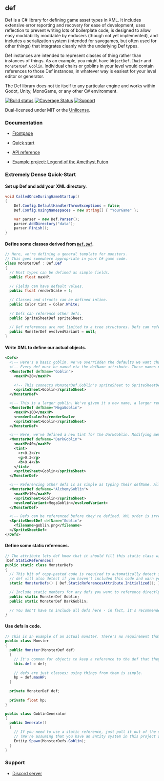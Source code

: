def
---

Def is a C# library for defining game asset types in XML. It includes extensive error reporting and recovery for ease of development, uses reflection to prevent writing lots of boilerplate code, is designed to allow easy moddability moddable by endusers (though not yet implemented), and includes a serialization system (intended for savegames, but often used for other things) that integrates cleanly with the underlying Def types.

Def instances are intended to represent classes of thing rather than instances of things. As an example, you might have `ObjectDef.Chair` and `MonsterDef.Goblin`. Individual chairs or goblins in your level would contain references to those Def instances, in whatever way is easiest for your level editor or generator.

The Def library does not tie itself to any particular engine and works within Godot, Unity, MonoGame, or any other C# environment.

[![Build status](https://ci.appveyor.com/api/projects/status/e2o9s2qqk20g6bfn?svg=true)](https://ci.appveyor.com/project/BenRogWilhelm/def) [![Coverage Status](https://coveralls.io/repos/github/zorbathut/def/badge.svg)](https://coveralls.io/github/zorbathut/def) [![Support](https://img.shields.io/discord/703688553707601962?label=support&logo=discord)](https://discord.gg/vQv9DMA)

Dual-licensed under MIT or the [Unlicense](http://unlicense.org).


### Documentation

* [Frontpage](https://zorbathut.github.io/def/)

* [Quick start](https://zorbathut.github.io/def/quickstart/introduction.html)

* [API reference](https://zorbathut.github.io/def/api/index.html)

* [Example project: Legend of the Amethyst Futon](example/loaf)


### Extremely Dense Quick-Start

#### Set up Def and add your XML directory.

```cs
void CalledOnceDuringGameStartup()
{
    Def.Config.DefaultHandlerThrowExceptions = false;
    Def.Config.UsingNamespaces = new string[] { "YourGame" };

    var parser = new Def.Parser();
    parser.AddDirectory("data");
    parser.Finish();
}
```

#### Define some classes derived from [`Def.Def`](xref:Def.Def).

```cs
// Here, we're defining a general template for monsters.
// This goes somewhere appropriate in your C# game code.
class MonsterDef : Def.Def
{
  // Most types can be defined as simple fields.
  public float maxHP;
  
  // Fields can have default values.
  public float renderScale = 1;
  
  // Classes and structs can be defined inline.
  public Color tint = Color.White;
  
  // Defs can reference other defs.
  public SpriteSheetDef spriteSheet;
  
  // Def references are not limited to a tree structures. Defs can reference other defs in circles, reference other defs of the same type, and even reference themselves.
  public MonsterDef evolvedVariant = null;
}
```

#### Write XML to define our actual objects.

```xml
<Defs>
  <!-- Here's a basic goblin. We've overridden the defaults we want changed and ignored the rest. -->
  <!-- Every def must be named via the defName attribute. These names must be unique within def type, but can overlap across different types. They are intended to be human-readable for debug and development purposes, but not user-visible. They must match the regexp [A-Za-z][A-Za-z0-9_]*. -->
  <MonsterDef defName="Goblin">
    <maxHP>20</maxHP>
    
    <!-- This connects MonsterDef.Goblin's spriteSheet to SpriteSheetDef.Goblin. -->
    <spriteSheet>Goblin</spriteSheet>
  </MonsterDef>

  <!-- This is a larger goblin. We've given it a new name, a larger render scale, and more health. -->
  <MonsterDef defName="MegaGoblin">
    <maxHP>100</maxHP>
    <renderScale>3</renderScale>
    <spriteSheet>Goblin</spriteSheet>
  </MonsterDef>

  <!-- Here, we've defined a new tint for the DarkGoblin. Modifying members of included classes works like you'd expect XML to. -->
  <MonsterDef defName="DarkGoblin">
    <maxHP>40</maxHP>
    <tint>
      <r>0.3</r>
      <g>0.3</g>
      <b>0.4</b>
    </tint>
    <spriteSheet>Goblin</spriteSheet>
  </MonsterDef>

  <!-- Referencing other defs is as simple as typing their defName. All def references are validated at load time. -->
  <MonsterDef defName="AlchemyGoblin">
    <maxHP>10</maxHP>
    <spriteSheet>Goblin</spriteSheet>
    <evolvedVariant>MegaGoblin</evolvedVariant>
  </MonsterDef>

  <!-- Defs can be referenced before they're defined. XML order is irrelevant. -->
  <SpriteSheetDef defName="Goblin">
    <filename>goblin.png</filename>
  </SpriteSheetDef>
</Defs>
```

#### Define some static references.

```cs
// The attribute lets def know that it should fill this static class with data.
[Def.StaticReferences]
public static class MonsterDefs
{
  // This bit of copy-pasted code is required to automatically detect some errors.
  // def will also detect if you haven't included this code and warn you about it.
  static MonsterDefs() { Def.StaticReferencesAttribute.Initialized(); }

  // Include static members for any defs you want to reference directly.
  public static MonsterDef Goblin;
  public static MonsterDef DarkGoblin;
  
  // You don't have to include all defs here - in fact, it's recommended that you only include defs that you plan to reference by name.
}
```

#### Use defs in code.

```cs
// This is an example of an actual monster. There's no requirement that it be named "Monster"; def does not care what you do with the data it's generated.
public class Monster
{
  public Monster(MonsterDef def)
  {
    // It's common for objects to keep a reference to the def that they're created from.
    this.def = def;
    
    // defs are just classes; using things from them is simple.
    hp = def.maxHP;
  }
  
  private MonsterDef def;
  
  private float hp;
}

public class GoblinGenerator
{
  public Generate()
  {
    // If you need to use a static reference, just pull it out of the static reference class.
    // (We're assuming that you have an Entity system in this project already. The details are up to you; def doesn't specify anything about entities.)
    Entity.Spawn(MonsterDefs.Goblin);
  }
}
```


### Support

* [Discord server](https://discord.gg/vQv9DMA)
